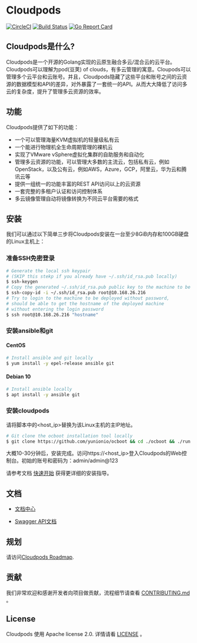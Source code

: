 # Cloudpods

[![CircleCI](https://circleci.com/gh/yunionio/yunioncloud.svg?style=svg)](https://circleci.com/gh/yunionio/yunioncloud) 
[![Build Status](https://travis-ci.com/yunionio/yunioncloud.svg?branch=master)](https://travis-ci.org/yunionio/yunioncloud) 
[![Go Report Card](https://goreportcard.com/badge/github.com/yunionio/yunioncloud)](https://goreportcard.com/report/github.com/yunionio/yunioncloud) 

## Cloudpods是什么?

Cloudpods是一个开源的Golang实现的云原生融合多云/混合云的云平台。Cloudpods可以理解为pod(豆荚) of clouds，有多云管理的寓意。Cloupods可以管理多个云平台和云账号。并且，Cloudpods隐藏了这些平台和账号之间的云资源的数据模型和API的差异，对外暴露了一套统一的API。从而大大降低了访问多云的复杂度，提升了管理多云资源的效率。

## 功能

Cloudpods提供了如下的功能：

* 一个可以管理海量KVM虚拟机的轻量级私有云
* 一个能进行物理机全生命周期管理的裸机云
* 实现了VMware vSphere虚拟化集群的自助服务和自动化
* 管理多云资源的功能，可以管理大多数的主流云，包括私有云，例如OpenStack，以及公有云，例如AWS，Azure，GCP，阿里云，华为云和腾讯云等
* 提供一组统一的功能丰富的REST API访问以上的云资源
* 一套完整的多租户认证和访问控制体系
* 多云镜像管理自动将镜像转换为不同云平台需要的格式

## 安装

我们可以通过以下简单三步将Cloudpods安装在一台至少8GiB内存和100GB硬盘的Linux主机上：

### 准备SSH免密登录

```bash
# Generate the local ssh keypair
# (SKIP this stekp if you already have ~/.ssh/id_rsa.pub locally)
$ ssh-keygen
# Copy the generated ~/.ssh/id_rsa.pub public key to the machine to be deployed
$ ssh-copy-id -i ~/.ssh/id_rsa.pub root@10.168.26.216
# Try to login to the machine to be deployed without password,
# should be able to get the hostname of the deployed machine
# without entering the login password
$ ssh root@10.168.26.216 "hostname"
```

### 安装ansible和git

#### CentOS
```bash
# Install ansible and git locally
$ yum install -y epel-release ansible git
```
#### Debian 10
```bash
# Install ansible locally
$ apt install -y ansible git
```

### 安装cloudpods

请将脚本中的<host_ip>替换为该Linux主机的主IP地址。

```bash
# Git clone the ocboot installation tool locally
$ git clone https://github.com/yunionio/ocboot && cd ./ocboot && ./run.py <host_ip>
```

大概10-30分钟后，安装完成。访问https://<host_ip>登入Cloudpods的Web控制台。初始的账号和密码为：admin/admin@123

请参考文档 [快速开始](https://docs.yunion.io/zh/docs/quickstart/) 获得更详细的安装指导。


## 文档

- [文档中心](https://docs.yunion.io/zh)

- [Swagger API文档](https://docs.yunion.cn/api/)


## 规划

请访问[Cloudpods Roadmap](https://docs.yunion.io/zh/docs/roadmap/).


## 贡献

我们非常欢迎和感谢开发者向项目做贡献，流程细节请查看 [CONTRIBUTING.md](./CONTRIBUTING.md) 。


## License

Cloudpods 使用 Apache license 2.0. 详情请看 [LICENSE](./LICENSE) 。

